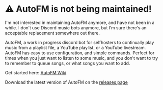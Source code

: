 # ⚠ AutoFM is not being maintained!
I'm not interested in maintaining AutoFM anymore, and have not been in a while. I don't use Discord music bots anymore, but I'm sure there's an acceptable replacement somewhere out there.


AutoFM, a work in progress discord bot for selfhosters to continually play music from a playlist file, a YouTube playlist, or a YouTube livestream.
AutoFM has easy to use configuration, and simple commands. Perfect for times when you just want to listen to some music, and you don't want to try to remember to queue songs, or what songs you want to add.

Get started here: [AutoFM Wiki](https://github.com/ThatsNoMoon/AutoFM-Discord/wiki)

Download the latest version of AutoFM on the [releases page](https://github.com/ThatsNoMoon/AutoFM-Discord/releases)
